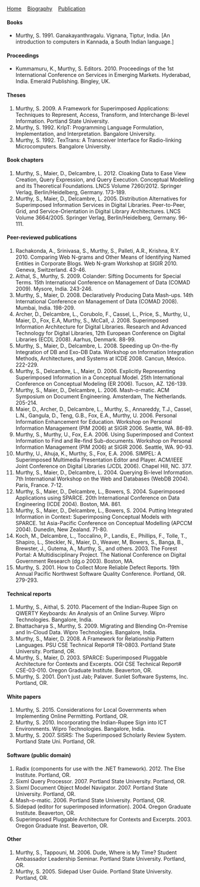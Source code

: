 [Home](/)&nbsp;&nbsp;&nbsp;&nbsp;[Biography](/bio)&nbsp;&nbsp;&nbsp;&nbsp;[Publication](/pubs)

#### Books

- Murthy, S. 1991. Ganakayanthragalu. Vignana, Tiptur, India. [An introduction to computers in Kannada, a South Indian language.]

#### Proceedings

- Kummamuru, K., Murthy, S. Editors. 2010. Proceedings of the 1st International Conference on Services in Emerging Markets. Hyderabad, India. Emerald Publishing. Bingley, UK.

#### Theses

1. Murthy, S. 2009. A Framework for Superimposed Applications: Techniques to Represent, Access, Transform, and Interchange Bi-level Information. Portland State University.
1. Murthy, S. 1992. KrIpT: Programming Language Formulation, Implementation, and Interpretation. Bangalore University.
1. Murthy, S. 1992. TexTrans: A Transceiver Interface for Radio-linking Microcomputers. Bangalore University.

#### Book chapters

1. Murthy, S., Maier, D., Delcambre, L. 2012. Cloaking Data to Ease View Creation, Query Expression, and Query Execution. Conceptual Modelling and its Theoretical Foundations. LNCS Volume 7260/2012. Springer Verlag, Berlin/Heidelberg, Germany. 173-189.
1. Murthy, S., Maier, D., Delcambre, L. 2005. Distribution Alternatives for Superimposed Information Services in Digital Libraries. Peer-to-Peer, Grid, and Service-Orientation in Digital Library Architectures. LNCS Volume 3664/2005. Springer Verlag, Berlin/Heidelberg, Germany. 96-111.

#### Peer-reviewed publications

1. Rachakonda, A., Srinivasa, S., Murthy, S., Palleti, A.R., Krishna, R.Y. 2010. Comparing Web N-grams and Other Means of Identifying Named Entities in Corporate Blogs. Web N-gram Workshop at SIGIR 2010. Geneva, Switzerland. 43-46.
1. Aithal, S., Murthy, S. 2009. Colander: Sifting Documents for Special Terms. 15th International Conference on Management of Data (COMAD 2009). Mysore, India. 243-246.
1. Murthy, S., Maier, D. 2008. Declaratively Producing Data Mash-ups. 14th International Conference on Management of Data (COMAD 2008). Mumbai, India. 198-209.
1. Archer, D., Delcambre, L., Corubolo, F., Cassel, L., Price, S., Murthy, U., Maier, D., Fox, E.A, Murthy, S., McCall, J. 2008. Superimposed Information Architecture for Digital Libraries. Research and Advanced Technology for Digital Libraries, 12th European Conference on Digital Libraries (ECDL 2008). Aarhus, Denmark. 88-99.
1. Murthy, S., Maier, D., Delcambre, L. 2008. Speeding up On-the-fly Integration of DB and Exo-DB Data. Workshop on Information Integration Methods, Architectures, and Systems at ICDE 2008. Cancun, Mexico. 222-229.
1. Murthy, S., Delcambre, L., Maier, D. 2006. Explicitly Representing Superimposed Information in a Conceptual Model. 25th International Conference on Conceptual Modeling (ER 2006). Tucson, AZ. 126-139.
1. Murthy, S., Maier, D., Delcambre, L. 2006. Mash-o-matic. ACM Symposium on Document Engineering. Amsterdam, The Netherlands. 205-214.
1. Maier, D., Archer, D., Delcambre, L., Murthy, S., Annareddy, T.J., Cassel, L.N., Gangula, D., Teng, G.B., Fox, E.A., Murthy, U. 2006. Personal Information Enhancement for Education. Workshop on Personal Information Management (PIM 2006) at SIGIR 2006. Seattle, WA. 86-89.
1. Murthy, S., Murthy, U., Fox, E.A. 2006. Using Superimposed and Context Information to Find and Re-find Sub-documents. Workshop on Personal Information Management (PIM 2006) at SIGIR 2006. Seattle, WA. 90-93.
1. Murthy, U., Ahuja, K., Murthy, S., Fox, E.A. 2006. SIMPEL: A Superimposed Multimedia Presentation Editor and Player. ACM/IEEE Joint Conference on Digital Libraries (JCDL 2006). Chapel Hill, NC. 377.
1. Murthy, S., Maier, D., Delcambre, L. 2004. Querying Bi-level Information. 7th International Workshop on the Web and Databases (WebDB 2004). Paris, France. 7-12.
1. Murthy, S., Maier, D., Delcambre, L., Bowers, S. 2004. Superimposed Applications using SPARCE. 20th International Conference on Data Engineering (ICDE 2004). Boston, MA. 861.
1. Murthy, S., Maier, D., Delcambre, L., Bowers, S. 2004. Putting Integrated Information in Context: Superimposing Conceptual Models with SPARCE. 1st Asia-Pacific Conference on Conceptual Modelling (APCCM 2004). Dunedin, New Zealand. 71-80.
1. Koch, M., Delcambre, L., Toccalino, P., Landis, E., Phillips, F., Tolle, T., Shapiro, L., Steckler, N., Maier, D., Weaver, M, Bowers, S., Banga, B., Brewster, J., Gutema, A., Murthy, S., and others. 2003. The Forest Portal: A Multidisciplinary Project. The National Conference on Digital Government Research (dg.o 2003). Boston, MA.
1. Murthy, S. 2001. How to Collect More Reliable Defect Reports. 19th Annual Pacific Northwest Software Quality Conference. Portland, OR. 279-293.

#### Technical reports

1. Murthy, S., Aithal, S. 2010. Placement of the Indian-Rupee Sign on QWERTY Keyboards: An Analysis of an Online Survey. Wipro Technologies. Bangalore, India.
1. Bhattacharya S., Murthy, S. 2009. Migrating and Blending On-Premise and In-Cloud Data. Wipro Technologies. Bangalore, India.
1. Murthy, S., Maier, D. 2008. A Framework for Relationship Pattern Languages. PSU CSE Technical Report# TR-0803. Portland State University. Portland, OR.
1. Murthy, S., Maier, D. 2003. SPARCE: Superimposed Pluggable Architecture for Contexts and Excerpts. OGI CSE Technical Report# CSE-03-010. Oregon Graduate Institute. Beaverton, OR.
1. Murthy, S. 2001. Don’t just Jab; Palaver. Sunlet Software Systems, Inc. Portland, OR.

#### White papers

1. Murthy, S. 2015. Considerations for Local Governments when Implementing Online Permitting. Portland, OR.
1. Murthy, S. 2010. Incorporating the Indian-Rupee Sign into ICT Environments. Wipro Technologies. Bangalore, India.
1. Murthy, S. 2007. SISRS: The Superimposed Scholarly Review System. Portland State Uni. Portland, OR.

#### Software (public domain)

1. Radix (components for use with the .NET framework). 2012. The Else Institute. Portland, OR.
1. Sixml Query Processor. 2007. Portland State University. Portland, OR.
1. Sixml Document Object Model Navigator. 2007. Portland State University. Portland, OR.
1. Mash-o-matic. 2006. Portland State University. Portland, OR.
1. Sidepad (editor for superimposed information). 2004. Oregon Graduate Institute. Beaverton, OR.
1. Superimposed Pluggable Architecture for Contexts and Excerpts. 2003. Oregon Graduate Inst. Beaverton, OR.

#### Other

1. Murthy, S., Tappouni, M. 2006. Dude, Where is My Time? Student Ambassador Leadership Seminar. Portland State University. Portland, OR.
1. Murthy, S. 2005. Sidepad User Guide. Portland State University. Portland, OR.
